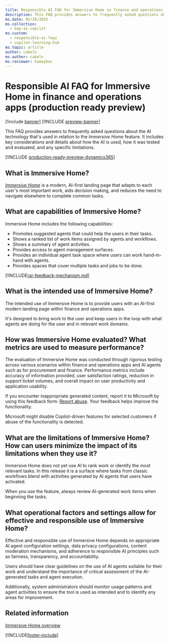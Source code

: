 ```yaml
---
title: Responsible AI FAQ for Immersive Home in finance and operations apps (production ready preview)
description: This FAQ provides answers to frequently asked questions about the AI technology that's used in connection with Immersive Home. It includes key considerations and details about how the AI is used, how it was tested and evaluated, and any specific limitations.
ms.date: 05/28/2025
ms.collection:
  - bap-ai-copilot
ms.custom:
  - responsible-ai-faqs
  - copilot-learning-hub
ms.topic: article
author: cabeln
ms.author: cabeln
ms.reviewer: kamaybac
---
```


# Responsible AI FAQ for Immersive Home in finance and operations apps (production ready preview)

[!include [banner](../includes/banner.md)]
[!INCLUDE [preview-banner](~/../shared-content/shared/preview-includes/preview-banner.md)]

This FAQ provides answers to frequently asked questions about the AI technology that's used in relation to the *Immersive Home* feature. It includes key considerations and details about how the AI is used, how it was tested and evaluated, and any specific limitations.

[!INCLUDE [production-ready-preview-dynamics365](~/../shared-content/shared/preview-includes/production-ready-preview-dynamics365.md)]

## What is Immersive Home?

[*Immersive Home*](immersive-home.md) is a modern, AI-first landing page that adapts to each user's most important work, aids decision making, and reduces the need to navigate elsewhere to complete common tasks.

## What are capabilities of Immersive Home?

Immersive Home includes the following capabilities:

- Promotes suggested agents that could help the users in their tasks.
- Shows a ranked list of work items assigned by agents and workflows.
- Shows a summary of agent activities.
- Provides access to agent management surfaces.
- Provides an individual agent task space where users can work hand-in-hand with agents.
- Provides spaces that cover multiple tasks and jobs to be done.

[!INCLUDE[rai-feedback-mechanism.md](../../../includes/rai-feedback-mechanism.md)]

## What is the intended use of Immersive Home?

The intended use of Immersive Home is to provide users with an AI-first modern landing page within finance and operations apps.

It's designed to bring work to the user and keep users in the loop with what agents are doing for the user and in relevant work domains.

## How was Immersive Home evaluated? What metrics are used to measure performance?

The evaluation of Immersive Home was conducted through rigorous testing across various scenarios within finance and operations apps and AI agents such as for procurement and finance. Performance metrics include accuracy of information provided, user satisfaction ratings, reduction in support ticket volumes, and overall impact on user productivity and application usability.

If you encounter inappropriate generated content, report it to Microsoft by using this feedback form: [Report abuse](https://msrc.microsoft.com/report). Your feedback helps improve the functionality.

Microsoft might disable Copilot-driven features for selected customers if abuse of the functionality is detected.

## What are the limitations of Immersive Home? How can users minimize the impact of its limitations when they use it?

Immersive Home does not yet use AI to rank work or identify the most relevant tasks. In this release it is a surface where tasks from classic workflows blend with activities generated by AI agents that users have activated.

When you use the feature, always review AI-generated work items when beginning the tasks.

## What operational factors and settings allow for effective and responsible use of Immersive Home?

Effective and responsible use of Immersive Home depends on appropriate AI agent configuration settings, data privacy configurations, content moderation mechanisms, and adherence to responsible AI principles such as fairness, transparency, and accountability.

Users should have clear guidelines on the use of AI agents suitable for their work and understand the importance of critical assessment of the AI-generated tasks and agent execution.

Additionally, system administrators should monitor usage patterns and agent activities to ensure the tool is used as intended and to identify any areas for improvement.

## Related information

[Immersive Home overview](immersive-home.md)

[!INCLUDE[footer-include](../../../includes/footer-banner.md)]
